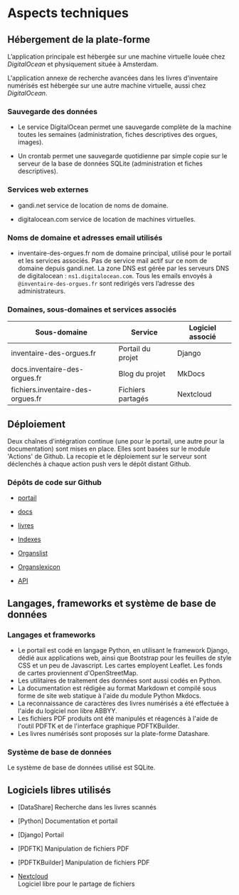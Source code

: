 # Aspects techniques

## Hébergement de la plate-forme

L’application principale est hébergée sur une machine virtuelle louée
chez *DigitalOcean* et physiquement située à Amsterdam.

L'application annexe de recherche avancées dans les livres d'inventaire numérisés est hébergée sur une autre machine virtuelle, aussi chez *DigitalOcean*.

### Sauvegarde des données

- Le service DigitalOcean permet une sauvegarde complète de la machine
toutes les semaines (administration, fiches descriptives des orgues, images).

- Un crontab permet une sauvegarde quotidienne par simple copie sur le serveur de la base de données SQLite (administration et fiches descriptives).

### Services web externes

  - gandi.net
    service de location de noms de domaine.

  - digitalocean.com
    service de location de machines virtuelles.

### Noms de domaine et adresses email utilisés

  - inventaire-des-orgues.fr
    nom de domaine principal, utilisé pour le portail et les services
    associés. Pas de service mail actif sur ce nom de domaine depuis
    gandi.net. La zone DNS est gérée par les serveurs DNS de
    digitalocean : `ns1.digitalocean.com`. Tous les emails envoyés à
    `@inventaire-des-orgues.fr` sont redirigés vers
    l’adresse des administrateurs.

### Domaines, sous-domaines et services associés

| Sous-domaine                      | Service           | Logiciel associé |
| --------------------------------- | ----------------- | ---------------- |
| inventaire-des-orgues.fr      | Portail du projet | Django           |
| docs.inventaire-des-orgues.fr     | Blog du projet    | MkDocs       |
| fichiers.inventaire-des-orgues.fr | Fichiers partagés | Nextcloud    |


## Déploiement

Deux chaînes d'intégration continue (une pour le portail, une autre pour la documentation) sont mises en place.
Elles sont basées sur le module 'Actions' de Github.
La recopie et le déploiement sur le serveur sont déclenchés à chaque action push vers le dépôt distant Github.

### Dépôts de code sur Github

  - [portail](https://github.com/inventaire-des-orgues/portail)
  
  - [docs](https://github.com/inventaire-des-orgues/docs)

  - [livres](https://github.com/inventaire-des-orgues/livres)

  - [Indexes](https://github.com/inventaire-des-orgues/indexes)
  
  - [Organslist](https://github.com/inventaire-des-orgues/organslist)
  
  - [Organslexicon](https://github.com/inventaire-des-orgues/organslexicon)

  - [API](https://github.com/inventaire-des-orgues/api)


## Langages, frameworks et système de base de données

### Langages et frameworks

- Le portail est codé en langage Python, en utilisant le framework Django, dédié aux applications web, ainsi que Bootstrap pour les feuilles de style CSS et un peu de Javascript. Les cartes employent Leaflet. Les fonds de cartes proviennent d'OpenStreetMap.
- Les utilitaires de traitement des données sont aussi codés en Python.
- La documentation est rédigée au format Markdown et compilé sous forme de site web statique à l'aide du module Python Mkdocs.
- La reconnaissance de caractères des livres numérisés a été effectuée à l'aide du logiciel non libre ABBYY.
- Les fichiers PDF produits ont été manipulés et réagencés à l'aide de l'outil PDFTK et de l'interface graphique PDFTKBuilder.
- Les livres numérisés sont proposés sur la plate-forme Datashare.

### Système de base de données

Le système de base de données utilisé est SQLite.

## Logiciels libres utilisés

  - [DataShare] Recherche dans les livres scannés
  
  - [Python] Documentation et portail
  
  - [Django] Portail
  
  - [PDFTK] Manipulation de fichiers PDF
  
  - [PDFTKBuilder] Manipulation de fichiers PDF
  
  - [Nextcloud](https://nextcloud.com/)  
    Logiciel libre pour le partage de fichiers

